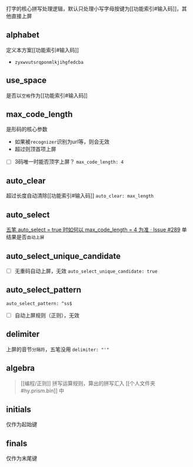 打字的核心拼写处理逻辑，默认只处理小写字母按键为[[功能索引#输入码]]，其他直接上屏

## alphabet
定义本方案[[功能索引#输入码]]
- `zyxwvutsrqponmlkjihgfedcba`
## use_space
是否以`空格`作为[[功能索引#输入码]]

## max_code_length
是形码的核心参数
- 如果被`recognizer`识别为url等，则会无效
- 超过则顶首项上屏
- [ ] 3码唯一时能否顶字上屏？
`max_code_length: 4`
## auto_clear
超过长度自动清除[[功能索引#输入码]]
`auto_clear: max_length`
## auto_select
[五笔 auto_select = true 时如何以 max_code_length = 4 为准 · Issue #289](https://github.com/rime/librime/issues/289)
单结果是否`自动上屏`
## auto_select_unique_candidate
- [ ] 无重码自动上屏，无效
`auto_select_unique_candidate: true`
## auto_select_pattern
`auto_select_pattern: ^ss$`
- [ ] 自动上屏规则（正则），无效

## delimiter
上屏的音节`分隔符`，五笔没用
`delimiter: "'"`

## algebra
> [[编程/正则]]
拼写运算规则，算出的拼写汇入 [[个人文件夹#hy.prism.bin]] 中

## initials
仅作为起始键
## finals
仅作为末尾键

